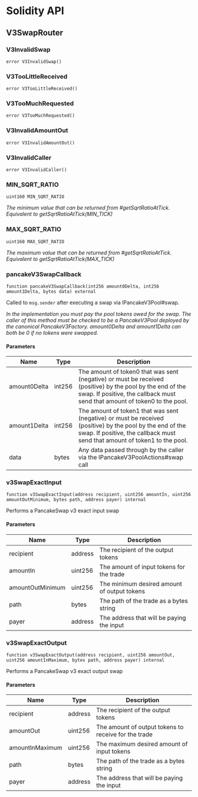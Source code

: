 # Solidity API

## V3SwapRouter

### V3InvalidSwap

```solidity
error V3InvalidSwap()
```

### V3TooLittleReceived

```solidity
error V3TooLittleReceived()
```

### V3TooMuchRequested

```solidity
error V3TooMuchRequested()
```

### V3InvalidAmountOut

```solidity
error V3InvalidAmountOut()
```

### V3InvalidCaller

```solidity
error V3InvalidCaller()
```

### MIN_SQRT_RATIO

```solidity
uint160 MIN_SQRT_RATIO
```

_The minimum value that can be returned from #getSqrtRatioAtTick. Equivalent to getSqrtRatioAtTick(MIN_TICK)_

### MAX_SQRT_RATIO

```solidity
uint160 MAX_SQRT_RATIO
```

_The maximum value that can be returned from #getSqrtRatioAtTick. Equivalent to getSqrtRatioAtTick(MAX_TICK)_

### pancakeV3SwapCallback

```solidity
function pancakeV3SwapCallback(int256 amount0Delta, int256 amount1Delta, bytes data) external
```

Called to `msg.sender` after executing a swap via IPancakeV3Pool#swap.

_In the implementation you must pay the pool tokens owed for the swap.
The caller of this method must be checked to be a PancakeV3Pool deployed by the canonical PancakeV3Factory.
amount0Delta and amount1Delta can both be 0 if no tokens were swapped._

#### Parameters

| Name | Type | Description |
| ---- | ---- | ----------- |
| amount0Delta | int256 | The amount of token0 that was sent (negative) or must be received (positive) by the pool by the end of the swap. If positive, the callback must send that amount of token0 to the pool. |
| amount1Delta | int256 | The amount of token1 that was sent (negative) or must be received (positive) by the pool by the end of the swap. If positive, the callback must send that amount of token1 to the pool. |
| data | bytes | Any data passed through by the caller via the IPancakeV3PoolActions#swap call |

### v3SwapExactInput

```solidity
function v3SwapExactInput(address recipient, uint256 amountIn, uint256 amountOutMinimum, bytes path, address payer) internal
```

Performs a PancakeSwap v3 exact input swap

#### Parameters

| Name | Type | Description |
| ---- | ---- | ----------- |
| recipient | address | The recipient of the output tokens |
| amountIn | uint256 | The amount of input tokens for the trade |
| amountOutMinimum | uint256 | The minimum desired amount of output tokens |
| path | bytes | The path of the trade as a bytes string |
| payer | address | The address that will be paying the input |

### v3SwapExactOutput

```solidity
function v3SwapExactOutput(address recipient, uint256 amountOut, uint256 amountInMaximum, bytes path, address payer) internal
```

Performs a PancakeSwap v3 exact output swap

#### Parameters

| Name | Type | Description |
| ---- | ---- | ----------- |
| recipient | address | The recipient of the output tokens |
| amountOut | uint256 | The amount of output tokens to receive for the trade |
| amountInMaximum | uint256 | The maximum desired amount of input tokens |
| path | bytes | The path of the trade as a bytes string |
| payer | address | The address that will be paying the input |

